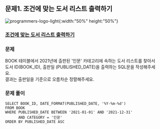 ## 문제1.  조건에 맞는 도서 리스트 출력하기
![programmers-logo-light](https://user-images.githubusercontent.com/77037338/210046143-48a2822b-d593-40b1-ad25-22e639bbc088.png){:width:"50%" height:"50%"}

### [조건에 맞는 도서 리스트 출력하기](https://school.programmers.co.kr/learn/courses/30/lessons/144853)

### 문제
BOOK 테이블에서 2021년에 출판된 '인문' 카테고리에 속하는 도서 리스트를 찾아서 도서 ID(BOOK_ID), 출판일 (PUBLISHED_DATE)을 출력하는 SQL문을 작성해주세요.<br>
결과는 출판일을 기준으로 오름차순 정렬해주세요.<br>

### 문제 풀이
```Mysql
SELECT BOOK_ID, DATE_FORMAT(PUBLISHED_DATE, '%Y-%m-%d')
FROM BOOK
WHERE PUBLISHED_DATE BETWEEN '2021-01-01' AND '2021-12-31'
      AND CATEGORY = '인문'
ORDER BY PUBLISHED_DATE ASC
```
